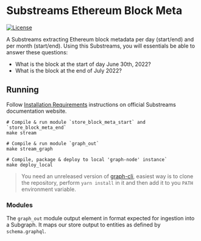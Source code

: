 # Substreams Ethereum Block Meta

[![License](https://img.shields.io/badge/License-Apache%202.0-blue.svg)](https://opensource.org/licenses/Apache-2.0)

A Substreams extracting Ethereum block metadata per day (start/end) and per month (start/end). Using this Substreams, you will essentials be able to answer these questions:

- What is the block at the start of day June 30th, 2022?
- What is the block at the end of July 2022?

## Running

Follow [Installation Requirements](https://substreams.streamingfast.io/developer-guide/installation-requirements#local-installation) instructions on official Substreams documentation website.

```
# Compile & run module `store_block_meta_start` and `store_block_meta_end`
make stream

# Compile & run module `graph_out`
make stream_graph

# Compile, package & deploy to local 'graph-node' instance`
make deploy_local
```

> You need an unreleased version of [graph-cli](https://github.com/graphprotocol/graph-cli), easiest way is to clone the repository, perform `yarn install` in it and then add it to you `PATH` environment variable.

### Modules

The `graph_out` module output element in format expected for ingestion into a Subgraph. It maps our store output to entities as defined by `schema.graphql`.
